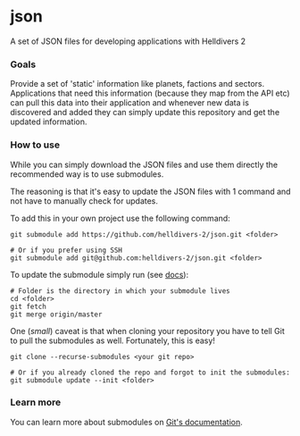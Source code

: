 # json

A set of JSON files for developing applications with Helldivers 2

### Goals
Provide a set of 'static' information like planets, factions and sectors.
Applications that need this information (because they map from the API etc)
can pull this data into their application and whenever new data is discovered and added
they can simply update this repository and get the updated information.

### How to use
While you can simply download the JSON files and use them directly
the recommended way is to use submodules.

The reasoning is that it's easy to update the JSON files with 1 command
and not have to manually check for updates.

To add this in your own project use the following command:
```shell
git submodule add https://github.com/helldivers-2/json.git <folder>

# Or if you prefer using SSH
git submodule add git@github.com:helldivers-2/json.git <folder>
```

To update the submodule simply run (see [docs](https://git-scm.com/book/en/v2/Git-Tools-Submodules#_pulling_in_upstream_changes_from_the_submodule_remote)):
```shell
# Folder is the directory in which your submodule lives
cd <folder>
git fetch
git merge origin/master
```

One (_small_) caveat is that when cloning your repository you have to tell Git to pull
the submodules as well. Fortunately, this is easy!
```shell
git clone --recurse-submodules <your git repo>

# Or if you already cloned the repo and forgot to init the submodules:
git submodule update --init <folder>
```

### Learn more
You can learn more about submodules on [Git's documentation](https://git-scm.com/book/en/v2/Git-Tools-Submodules).